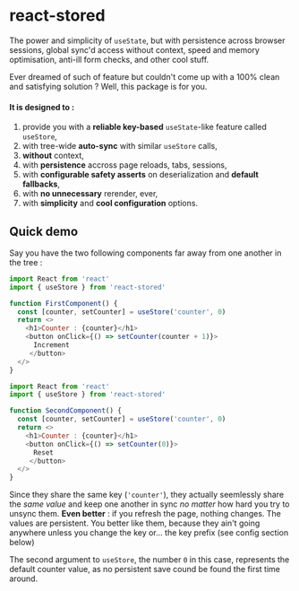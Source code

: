 # react-stored
The power and simplicity of `useState`, but with persistence across browser sessions, global sync'd access without context, speed and memory optimisation, anti-ill form checks, and other cool stuff.

Ever dreamed of such of feature but couldn't come up with a 100% clean and satisfying solution ? Well, this package is for you.

#### It is designed to :

1. provide you with a **reliable key-based** `useState`-like feature called `useStore`,
2. with tree-wide **auto-sync** with similar `useStore` calls,
3. **without** context,
4. with **persistence** accross page reloads, tabs, sessions,
5. with **configurable safety asserts** on deserialization and **default fallbacks**,
6. with **no unnecessary** rerender, ever,
7. with **simplicity** and **cool configuration** options.

## Quick demo

Say you have the two following components far away from one another in the tree :
```javascript
import React from 'react'
import { useStore } from 'react-stored'

function FirstComponent() {
  const [counter, setCounter] = useStore('counter', 0)
  return <>
    <h1>Counter : {counter}</h1>
    <button onClick={() => setCounter(counter + 1)}>
      Increment
     </button>
  </>
}
```

```javascript
import React from 'react'
import { useStore } from 'react-stored'

function SecondComponent() {
  const [counter, setCounter] = useStore('counter', 0)
  return <>
    <h1>Counter : {counter}</h1>
    <button onClick={() => setCounter(0)}>
      Reset
     </button>
  </>
}
```

Since they share the same key (`'counter'`), they actually seemlessly share the _same value_ and keep one another in sync _no matter_ how hard you try to unsync them. **Even better** : if you refresh the page, nothing changes. The values are persistent. You better like them, because they ain't going anywhere unless you change the key or... the key prefix (see config section below)

The second argument to `useStore`, the number `0` in this case, represents the default counter value, as no persistent save cound be found the first time around.
